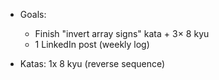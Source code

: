 
- Goals:
  - Finish "invert array signs" kata + 3× 8 kyu
  - 1 LinkedIn post (weekly log)

- Katas: 1x 8 kyu (reverse sequence)
